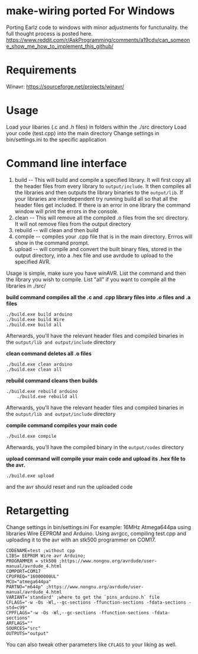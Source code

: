 make-wiring ported For Windows
===========
Porting Earlz code to windows with minor adjustments for functunality.
the full thought process is posted here.
https://www.reddit.com/r/AskProgramming/comments/a19cdv/can_someone_show_me_how_to_implement_this_github/

# Requirements
Winavr: https://sourceforge.net/projects/winavr/

# Usage
Load your libaries (.c and .h files) in folders within the ./src directory
Load your code (test.cpp) into the main directory
Change settings in bin/settings.ini to the specific application
# Command line interface
1. build -- This will build and compile a specified library. It will first copy all the header files from every library to `output/include`. It then compiles all the libraries and then outputs the library binaries to the `output/lib`. If your libraries are interdependent try running build all so that all the header files get included. If there is an error in one library the command window will print the errors in the console.
2. clean -- This will remove all the compiled .o files from the src directory. It will not remove files from the output directory
3. rebuild -- will clean and then build
4. compile -- compiles your .cpp file that is in the main directory. Errros will show in the command prompt.
5. upload -- will compile and convert the built binary files, stored in the output directory, into a .hex file and use avrdude to upload to the specified AVR.

Usage is simple, make sure you have winAVR.
List the command and then the library you wish to compile. List "all" if you want to compile all the libraries in ./src/

**build command compiles all the .c and .cpp library files into .o files and .a files** 

    ./build.exe build arduino
    ./build.exe build Wire
    ./build.exe build all
Afterwards, you'll have the relevant header files and compiled binaries in the `output/lib and output/include` directory
	
   **clean command deletes all .o files**

    ./build.exe clean arduino
	./build.exe clean all
	
   **rebuild command cleans then builds**
   
	./build.exe rebuild arduino
    	./build.exe rebuild all
Afterwards, you'll have the relevant header files and compiled binaries in the `output/lib and output/include` directory

  **compile command compiles your main code**
  
  	./build.exe compile
Afterwards, you'll have the compiled binary in the `output/codes` directory

  **upload command will compile your main code and upload its .hex file to the avr.**

	./build.exe upload 

and the avr should reset and run the uploaded code

# Retargetting
Change settings in bin/settings.ini
For example: 16MHz Atmega644pa using libraries Wire EEPROM and Arduino. Using avrgcc, compiling test.cpp and uploading it to the avr with an stk500 programmer on COM17.

    CODENAME=test ;without cpp
    LIBS= EEPROM Wire avr Arduino;
    PROGRAMMER = stk500 ;https://www.nongnu.org/avrdude/user-manual/avrdude_4.html
    COMPORT=COM17
    CPUFREQ="16000000UL"
    MCU="atmega644pa"
    PARTNO="m644p" ;https://www.nongnu.org/avrdude/user-manual/avrdude_4.html
    VARIANT='standard' ;where to get the `pins_arduino.h` file
    CFLAGS="-w -Os -Wl,--gc-sections -ffunction-sections -fdata-sections -std=c99"
    CPPFLAGS="-w -Os -Wl,--gc-sections -ffunction-sections -fdata-sections"
    ARFLAGS=""
    SOURCES="src"
    OUTPUTS="output"
    
You can also tweak other parameters like `CFLAGS` to your liking as well.


